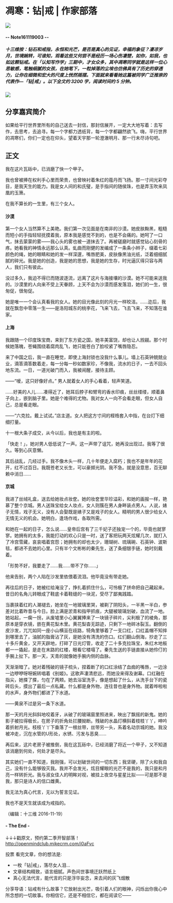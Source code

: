 # 凋寒：钻|戒 | 作家部落
![](https://mmbiz.qlogo.cn/mmbiz_png/P7zzkBGoztEsloAW49aYHbosdbicMkhzApOhATXyMagJ7hKTPN9swRzXLg2hsm4jWrZgYSwt73cImDzTkHHicvnw/0?wx_fmt=png)
#### -- Note161119003 --

##### **十三维按**：钻石和戒指，永恒和光芒，是否是真心的见证，幸福的象征？凄凉岁月，世境婉转，可谁知，观看这些又何尝不是经历一场心伤凄楚，如你，如我，也如这颗钻戒。在「认知写作学」三期中，才女众多，其中凋寒同学就是这样一位心思敏感，笔触细腻的女孩，在她笔下，一粒掉落的尘埃也仿佛具有了历史的穿透力，让你在细微和宏大的尺度上恍然摇摆。下面就来看看她这篇被同学广泛推崇的代表作—「钻|戒」。**以下全文约 3200 字，阅读时间约 5 分钟。**
![](https://mmbiz.qlogo.cn/mmbiz_png/P7zzkBGoztF22fCeKZR8h9zXMdynxNc3joh2KhCzeADLCAatUdUWEL6pClFJPUeshLUbEfyGa9vEqYQniasZEGg/0?wx_fmt=png)


## 分享嘉宾简介
如果给平行世界里所有的自己送去一封信，那封信展开，一定大大地写着：去写作，去思考，去追寻。每一个字都力透纸背，每一个字都翩然欲飞。嗨，平行世界的凋寒们，你们一定也在仰头，望着天宇那一轮澄澈明月、那一行未尽诗句吧。



## 正文
我在这片瓦砾中，已消磨了快一个甲子。

我也曾被捧在权利手心里而荣贵，也曾映衬着朱红的蔻丹而飞扬。那一寸间光彩夺目，是我天生的能力。我是女人间的和氏璧，是手指间的随侯珠，也是弄玉吹来凤凰的玉箫。

在我不算长的一生里，有三个女人。


#### 沙漠

第一个女人当然算不上美艳。我们第一次见面是在南非的沙漠。她皮肤黝黑，粗糙而短小的手指轻轻抚摸着我，原本我是感觉不到的，也是不会痛的。她呵了一口气，抹去蒙蒙的雾——我心头的雾也被一道抹去了。再被磋磨时就感觉钻心刻骨的疼。她看我的神情永远那么认真。虬曲而刚健的发编成了一条条小辫子，缀着七彩颜色的绳，她的眼睛和她的发一样深邃，嘴唇肥美，皮肤像黑油光纸，泛着细细腻腻的碎光。我是她的创造，我是她的思想，我是她的生存，时光逼仄得只容与两人，我们只有彼此。

没过多久，我迫不得已而随波逐流，远离了这片与海接壤的沙漠。她不可能来送我的。沙漠里的人向来不受上天眷顾，上天不会为沙漠而感发落泪，她们的一生，很匆促，很匆促。

她是唯一一个会认真看我的女人。她的目光像此刻的月光一样皎洁。……迩后，我就在飘忽中零落一生——是洛阳城东的桃李花，飞来飞去，飞去飞来，不知落在谁家。

#### 上海

我跟随一个印度珠宝商，来到了东方瓷之国，她丰美富饶，却也让人觊觎。那个时候她落魄，苍蝇围绕着腐肉乱飞，她只能苍白了脸咬紧了嘴唇隐忍。

来了中国之后，我一直在睡觉，即使上海封锁也没我什么事儿。墙上石英钟兢兢业业，滴答滴答数着走，每一分每一秒如数家珍，不像我，流水的日子，一去不回头地东流。一日，一道光破门而入，我被闹醒，接待主顾。

——“嗳，这只好像好点。” 男人就着女人的手心看着，轻声笑道。

……好美的人儿……凑得近了，她耳后脖子和臂弯的香水印痕，丝丝缕缕，顺着鼻子向上，嵌到脑子里。她是个难得的尤物。我对女人一向不会看走眼，但女人自己，总是看走眼。

——“六克拉。戴上试试。”店主道。女人把这方寸间的桎梏套入中指，在台灯下细细打量。

十一根大条子成交，从今以后，我也是有主的啦。

「快走！」，她对男人低低说了一声。这一声带了诅咒，她再没出现过。我等了很久。等到心灰意懒。

其后战乱，几经过手。我不像木头一样，几十年便走入腐朽；我也不是年年的花开，红不过百日。我既苍老又长生，可以豪掷光阴。我不急。就是没意思，百无聊赖中消日……


#### 京城

我进了丝绒礼盒，送去给她妆点妆奁。她的妆奁里华珍溢彩，和她的画报一样，艳慕了整个京城。男人送珠宝给女人妆点，女人则簇在男人身畔装点男人。人说，婊子无情，戏子无义，没有人会娶既是婊子又是戏子的女人。精明的男人很少给女人无情无义的机会。她明白，逢场作戏，各取所需。

和她在一起的日子，怎么说……皇帝后宫有了三千妃子还独宠一个的，毕竟也就寥寥。她拥有的太多，我能打动的欢心只是一时，送了客把玩两天炫耀几次，就打入了冷宫雪藏，哀哀唱着宫怨；她拥有的却也太少，珊瑚树、琉璃碗、石英钟、波斯毯，都进不去她的心里。只有半个文彬彬的秦先生，送了条细银手链，她时刻戴着。

「形势不好，我要走了……我……带不了你……」 

他来告别，两个人陷在沙发里依偎着流泪。他毕竟没有带走她。

再往后的日子，她被红给淹没了，挣扎着抓住什么，可怜极了拼命把自己藏起来。昔日的名角儿转眼成了鞋底卡着鞋缝的一块泥，受尽了鄙夷践踏。

当裹挟着红的人潮褪去，她坐在一地玻璃里哭，被剃了阴阳头，一半黑一半白，参差对比着昨昔与今日。脸上满是淤青和指甲抓痕，大腿被玻璃划破，血流了一地。她站起，一瘸一拐，从废墟里小心翼翼捧来了一块镜子碎片，尖利极了的棱角，那原本是穿衣镜，嵌在黄花梨木里。黄花梨杳无踪迹，只剩下一地碎冰裂玉。翻倒的皮沙发，兀兀如同一座小山横亘在歧路，犄角里够着了一支口红，口红盖帽不知摔到哪里去了，油腻的脂膏沾了灰，是她没有清洗的伤口。红们翻山倒海，抄走了三十多斤黄金，又开天辟地，打碎了日光灯管，收走了二十多克拉珠宝，朱红木地板都一一撬起，是走在末路的红楼，眼看它楼塌了。秦先生送的手链直接从她伶仃的手腕上扯下。那一天，天青的就像她手腕内侧的血脉。

天渐渐暗了。她对着残破的镜子梳头，捏着断了的口红涂结了血痂的嘴唇，一边涂一边咿咿呀呀婉转唱着《别姬》。这歌声凄清悲远，而她没来得及谢幕。口红融在指尖，她搽了搽，匀在了两颊。她去浴室洗手，像是想起了什么，从洗手台下的瓷砖后头，摸出了最后一点私藏。什么都是身外物，连往昔也是身外物。就着哗啦啦的水声，身外物们都进了下水道。

——黄泉不过是另一条下水道。

那一天的月光斜斜地咬着牙，从破了的玻璃窗里照进来，映出了飘摇的新鬼。她的影子被拉得极长，在房子的折角处拦腰拗断。残破的水晶灯横斜着枝枝丫丫，呻吟着折射月光。枝枝丫丫下垂落了一根丝带，丝带另一头，系着名动京城的她。我没被冲走，沉在水管的U形处，水锈、污发与恶臭……

再后来，这片老房子被推倒，我在这瓦砾中，已经消磨了将近一个甲子，又不知道该消磨到何处，何处才是尽头。

其实她们一直不知道，我刚强，可以划破世间的一切东西；我坚硬，除了火和我自己，没有什么能够毁灭我。我并不会发光，炫目耀眼的光芒不是我的，我只是和月亮一样转折光。我与淑女佳人的明眸对视，被挂上夜空与星星比拟——可是那不是我，那只是诗人的信口雌黄。

我无法为真心代言，无以为誓言见证。

我也不是天生就该成为戒指的。 


（编辑：十三维 2016-11-19）

#### - The End - 


↓↓↓戳原文，预约第二季开智部落！
http://openmindclub.mikecrm.com/i0aFvc

投票
看完文章，你的想法是:
* 一枚「钻|戒」，落尽女人泪…
* 文章结构精致，语言细腻。声色间世事境迁跃然纸上
* 真心无法代言，能代言的只是浮华妄念，来去间的灰飞烟散

分享导语：钻戒有什么故事？它放射出光芒，吸引着人们的眼神，闪烁出你我心中所念想的一切故事。你相信它，还是不相信它，都在阅读它——





